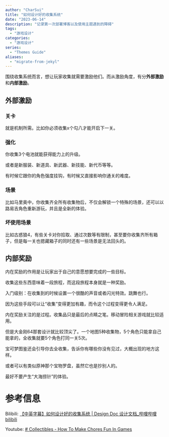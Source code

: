```yaml
---
author: "CharSui"
title: "如何设计好的收集系统"
date: "2023-06-14"
description: "记录第一次部署博客以及使用主题遇到的障碍"
tags:
  - "游戏设计"
categories:
  - "游戏设计"
series:
  - "Themes Guide"
aliases:
  - "migrate-from-jekyl"
---
```


围绕收集系统而言，想让玩家收集就需要激励他们。而从激励角度，有分**外部激励**和**内部激励**。

## 外部激励

### 关卡

就是机制所需。比如你必须收集x个勾八才能开启下一关。

### 强化

你收集3个电池就能获得能力上的升级。

或者是新服装、新道具、新武器、新技能、新代币等等。

有时候它跟你的角色强度挂钩，有时候又直接影响你通关的难度。

### 场景

比如马里奥中，你收集齐全所有收集物后，不仅会解锁一个特殊的场景，还可以以路易吉角色重新游玩，并且是全新的体验。

### 坏使用场景

比如古惑狼4，有些关卡对你拾取、通过次数等有限制，甚至要你收集齐所有箱子，但是每一关也摁藏箱子的同时还有一些场景是无法回头的。

## 内部奖励

内在奖励的作用是让玩家出于自己的意愿想要完成的一些目标。

收集这些东西意味着一段旅程，而这段旅程本身就是一种奖励。

入门级别：在收集到的时候设置一个很酷的声音或者闪光特效。跳舞也行。

因为这些手段可以让“收集”变得更加有趣，而令这个过程变得更令人满足。

内在奖励关注的是过程。收集品只是最后的点睛之笔。移动冒险相关游戏就比较适用。

但是大金刚64那套设计就比较顶尖了。一个地图5种收集物，5个角色只能拿自己能拿的，全收集就要5个角色打同一关5次。

宝可梦图鉴还会引导你去全收集，告诉你有哪些你没有见过，大概出现的地方这样。

或者可以有类似原神那个宝物罗盘，虽然它也是抄别人的。

最好不要产生“大海捞针”的体验。

# 参考信息
Bilibili:
[【中英字幕】如何设计好的收集系统 | Design Doc 设计文档_哔哩哔哩bilibili](https://www.bilibili.com/video/BV13g41157vQ/?spm_id_from=333.337.search-card.all.click&vd_source=eb300db30cd9290bff0034709202b1a2)

Youtube:
[# Collectibles - How To Make Chores Fun In Games](https://www.youtube.com/watch?v=M03bTkQxVUg&t=138s&ab_channel=DesignDoc)